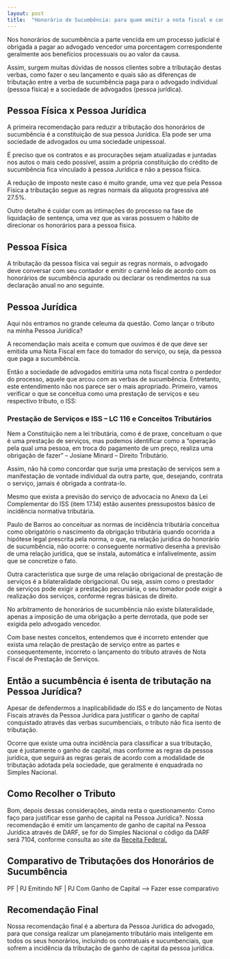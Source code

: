 ```yaml
---
layout: post
title:  "Honorário de Sucumbência: para quem emitir a nota fiscal e como tributar?"
---
```


Nos honorários de sucumbência a parte vencida em um processo judicial é obrigada a pagar ao advogado vencedor uma porcentagem correspondente geralmente aos benefícios processuais ou ao valor da causa.

Assim, surgem muitas dúvidas de nossos clientes sobre a tributação destas verbas, como fazer o seu lançamento e quais são as diferenças de tributação entre a verba de sucumbência paga para o advogado individual (pessoa física) e a sociedade de advogados (pessoa jurídica).

## Pessoa Física x Pessoa Jurídica

A primeira recomendação para reduzir a tributação dos honorários de sucumbência é a constituição de sua pessoa Jurídica. Ela pode ser uma sociedade de advogados ou uma sociedade unipessoal.

É preciso que os contratos e as procurações sejam atualizadas e juntadas nos autos o mais cedo possível, assim a própria constituição do crédito de sucumbência fica vinculado à pessoa Jurídica e não a pessoa física.

A redução de imposto neste caso é muito grande, uma vez que pela Pessoa Física a tributação segue as regras normais da alíquota progressiva até 27.5%.

Outro detalhe é cuidar com as intimações do processo na fase de liquidação de sentença, uma vez que as varas possuem o hábito de direcionar os honorários para a pessoa física.

## Pessoa Física

A tributação da pessoa física vai seguir as regras normais, o advogado deve conversar com seu contador e emitir o carnê leão de acordo com os honorários de sucumbência apurado ou declarar os rendimentos na sua declaração anual no ano seguinte.

## Pessoa Jurídica

Aqui nós entramos no grande celeuma da questão. Como lançar o tributo na minha Pessoa Jurídica?

A recomendação mais aceita e comum que ouvimos é de que deve ser emitida uma Nota Fiscal em face do tomador do serviço, ou seja, da pessoa que paga a sucumbência.

Então a sociedade de advogados emitiria uma nota fiscal contra o perdedor do processo, aquele que arcou com as verbas de sucumbência.
Entretanto, este entendimento não nos parece ser o mais apropriado.
Primeiro, vamos verificar o que se conceitua como uma prestação de serviços e seu respectivo tributo, o ISS:

### Prestação de Serviços e ISS – LC 116 e Conceitos Tributários

Nem a Constituição nem a lei tributária, como é de praxe, conceituam o que é uma prestação de serviços, mas podemos identificar como a “operação pela qual uma pessoa, em troca do pagamento de um preço, realiza uma obrigação de fazer” – Josiane Minard – Direito Tributário.

Assim, não há como concordar que surja uma prestação de serviços sem a manifestação de vontade individual da outra parte, que, desejando, contrata o serviço, jamais é obrigada a contrata-lo.

Mesmo que exista a previsão do serviço de advocacia no Anexo da Lei Complementar do ISS (item 17.14) estão ausentes pressupostos básico de incidência normativa tributária.

Paulo de Barros ao conceituar as normas de incidência tributária conceitua como obrigatório o nascimento da obrigação tributária quando ocorrida a hipótese legal prescrita pela norma, o que, na relação jurídica do honorário de sucumbência, não ocorre: o conseguente normativo desenha a previsão de uma relação jurídica, que se instala, automática e infalivelmente, assim que se concretize o fato.

Outra característica que surge de uma relação obrigacional de prestação de serviços é a bilateralidade obrigacional. Ou seja, assim como o prestador de serviços pode exigir a prestação pecuniária, o seu tomador pode exigir a realização dos serviços, conforme regras básicas de direito.

No arbitramento de honorários de sucumbência não existe bilateralidade, apenas a imposição de uma obrigação a perte derrotada, que pode ser exigida pelo advogado vencedor.

Com base nestes conceitos, entendemos que é incorreto entender que exista uma relação de prestação de serviço entre as partes e consequentemente, incorreto o lançamento do tributo através de Nota Fiscal de Prestação de Serviços.

## Então a sucumbência é isenta de tributação na Pessoa Jurídica?

Apesar de defendermos a inaplicabilidade do ISS e do lançamento de Notas Fiscais através da Pessoa Jurídica para justificar o ganho de capital conquistado através das verbas sucumbenciais, o tributo não fica isento de tributação.

Ocorre que existe uma outra incidência para classificar a sua tributação, que é justamente o ganho de capital, mas conforme as regras da pessoa jurídica, que seguirá as regras gerais de acordo com a modalidade de tributação adotada pela sociedade, que geralmente é enquadrada no Simples Nacional.

## Como Recolher o Tributo

Bom, depois dessas considerações, ainda resta o questionamento: Como faço para justificar esse ganho de capital na Pessoa Jurídica?.
Nossa recomendação é emitir um lançamento de ganho de capital na Pessoa Jurídica através de DARF, se for do Simples Nacional o código da DARF será 7104, conforme consulta ao site da <a href="https://sicalc.receita.economia.gov.br/sicalc/principal"> Receita Federal. </a>

## Comparativo de Tributações dos Honorários de Sucumbência

PF | PJ Emitindo NF | PJ Com Ganho de Capital
—-> Fazer esse comparativo

## Recomendação Final

Nossa recomendação final é a abertura da Pessoa Jurídica do advogado, para que consiga realizar um planejamento tributário mais inteligente em todos os seus honorários, incluindo os contratuais e sucumbenciais, que sofrem a incidência da tributação de ganho de capital da pessoa jurídica.
